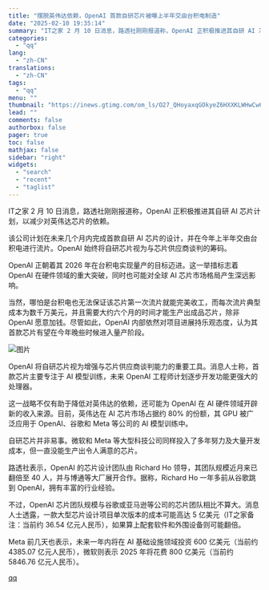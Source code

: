 ```yaml
---
title: "摆脱英伟达依赖，OpenAI 首款自研芯片被曝上半年交由台积电制造"
date: "2025-02-10 19:35:14"
summary: "IT之家 2 月 10 日消息，路透社刚刚报道称，OpenAI 正积极推进其自研 AI 芯片计划，以..."
categories:
  - "qq"
lang:
  - "zh-CN"
translations:
  - "zh-CN"
tags:
  - "qq"
menu: ""
thumbnail: "https://inews.gtimg.com/om_ls/O27_QHoyaxqGOkyeZ6HXXKLWHwCw67mJXLcgZZMkn6PjsAA_640360/0"
lead: ""
comments: false
authorbox: false
pager: true
toc: false
mathjax: false
sidebar: "right"
widgets:
  - "search"
  - "recent"
  - "taglist"
---
```


IT之家 2 月 10 日消息，路透社刚刚报道称，OpenAI 正积极推进其自研 AI 芯片计划，以减少对英伟达芯片的依赖。

该公司计划在未来几个月内完成首款自研 AI 芯片的设计，并在今年上半年交由台积电进行流片。OpenAI 始终将自研芯片视为与芯片供应商谈判的筹码。

OpenAI 正朝着其 2026 年在台积电实现量产的目标迈进。这一举措标志着 OpenAI 在硬件领域的重大突破，同时也可能对全球 AI 芯片市场格局产生深远影响。

当然，哪怕是台积电也无法保证该芯片第一次流片就能完美收工，而每次流片典型成本为数千万美元，并且需要大约六个月的时间才能生产出成品芯片，除非 OpenAI 愿意加钱。尽管如此，OpenAI 内部依然对项目进展持乐观态度，认为其首款芯片有望在今年晚些时候进入量产阶段。

![图片](https://inews.gtimg.com/om_bt/OoThX1G5wrydPyrzGzmLGQ0WzbbUBqK1RIcmr-RzQv3GYAA/641)

OpenAI 将自研芯片视为增强与芯片供应商谈判能力的重要工具。消息人士称，首款芯片主要专注于 AI 模型训练，未来 OpenAI 工程师计划逐步开发功能更强大的处理器。

这一战略不仅有助于降低对英伟达的依赖，还可能为 OpenAI 在 AI 硬件领域开辟新的收入来源。目前，英伟达在 AI 芯片市场占据约 80% 的份额，其 GPU 被广泛应用于 OpenAI、谷歌和 Meta 等公司的 AI 模型训练中。

自研芯片并非易事。微软和 Meta 等大型科技公司同样投入了多年努力及大量开发成本，但一直没能生产出令人满意的芯片。

路透社表示，OpenAI 的芯片设计团队由 Richard Ho 领导，其团队规模近月来已翻倍至 40 人，并与博通等大厂展开合作。据称，Richard Ho 一年多前从谷歌跳到 OpenAI，拥有丰富的行业经验。

不过，OpenAI 芯片团队规模与谷歌或亚马逊等公司的芯片团队相比不算大。消息人士透露，一款大型芯片设计项目单次版本的成本可能高达 5 亿美元（IT之家备注：当前约 36.54 亿元人民币），如果算上配套软件和外围设备则可能翻倍。

Meta 前几天也表示，未来一年内将在 AI 基础设施领域投资 600 亿美元（当前约 4385.07 亿元人民币），微软则表示 2025 年将花费 800 亿美元（当前约 5846.76 亿元人民币）。

[qq](https://new.qq.com/rain/a/20250210A07O6F00)
